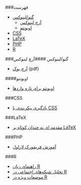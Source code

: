 ###فهرست
* [گنو/لینوکس](#%DA%AF%D9%86%D9%88%D9%84%DB%8C%D9%86%D9%88%DA%A9%D8%B3)
    * [آرچ لینوکس](#%D8%A2%D8%B1%DA%86-%D9%84%DB%8C%D9%86%D9%88%DA%A9%D8%B3)
    * [اوبونتو](#%D8%A7%D9%88%D8%A8%D9%88%D9%86%D8%AA%D9%88)
* [CSS](#css)
* [LaTeX](#latex)
* [PHP](#php)
* [R](#r)


###گنو/لینوکس
####آرچ لینوکس
* [آرچ بوک](http://linuxreview.ir/archbook/ArchBook-2012-1.pdf) (pdf)


####اوبونتو
* [اوبونتو برای تازه واردها](http://ubuntu-book.org/)


###CSS
* [یادگیری پیکربندی با CSS](http://fa.learnlayout.com/)


###LaTeX
* [مقدمه ای نه چندان کوتاه بر LaTeX](http://www.ctan.org/tex-archive/info/lshort/persian)


###PHP
* [آموزش فریمورک لاراول](http://laravel.ir/)


###R
* [راهنمای زبان R](http://cran.r-project.org/doc/contrib/Mousavi-R-lang_in_Farsi.pdf)
* [تحلیل شبکه‌های اجتماعی در R](http://cran.r-project.org/doc/contrib/Raeesi-SNA_in_R_in_Farsi.pdf)
* [موضعات ویژه در R](http://cran.r-project.org/doc/contrib/Mousavi-R_topics_in_Farsi.pdf)
